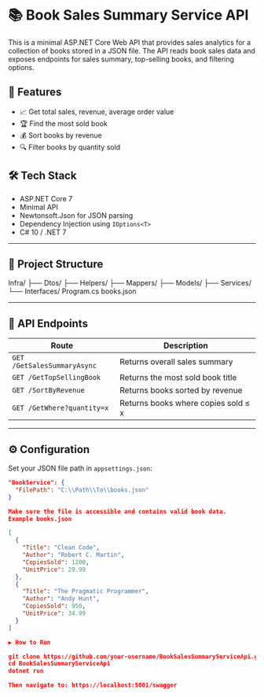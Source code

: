 # 📚 Book Sales Summary Service API

This is a minimal ASP.NET Core Web API that provides sales analytics for a collection of books stored in a JSON file. The API reads book sales data and exposes endpoints for sales summary, top-selling books, and filtering options.

## 🚀 Features

- 📈 Get total sales, revenue, average order value
- 🏆 Find the most sold book
- 💰 Sort books by revenue
- 🔍 Filter books by quantity sold

## 🛠️ Tech Stack

- ASP.NET Core 7
- Minimal API
- Newtonsoft.Json for JSON parsing
- Dependency Injection using `IOptions<T>`
- C# 10 / .NET 7

---

## 📂 Project Structure

Infra/
├── Dtos/
├── Helpers/
├── Mappers/
├── Models/
├── Services/
└── Interfaces/
Program.cs
books.json


---

## 🧪 API Endpoints

| Route                    | Description                             |
|-------------------------|-----------------------------------------|
| `GET /GetSalesSummaryAsync` | Returns overall sales summary            |
| `GET /GetTopSellingBook`    | Returns the most sold book title         |
| `GET /SortByRevenue`        | Returns books sorted by revenue          |
| `GET /GetWhere?quantity=x`  | Returns books where copies sold ≤ x      |

---

## ⚙️ Configuration

Set your JSON file path in `appsettings.json`:

```json
"BookService": {
  "FilePath": "C:\\Path\\To\\books.json"
}

Make sure the file is accessible and contains valid book data.
Example books.json

[
  {
    "Title": "Clean Code",
    "Author": "Robert C. Martin",
    "CopiesSold": 1200,
    "UnitPrice": 29.99
  },
  {
    "Title": "The Pragmatic Programmer",
    "Author": "Andy Hunt",
    "CopiesSold": 950,
    "UnitPrice": 34.99
  }
]

▶️ How to Run

git clone https://github.com/your-username/BookSalesSummaryServiceApi.git
cd BookSalesSummaryServiceApi
dotnet run

Then navigate to: https://localhost:5001/swagger
